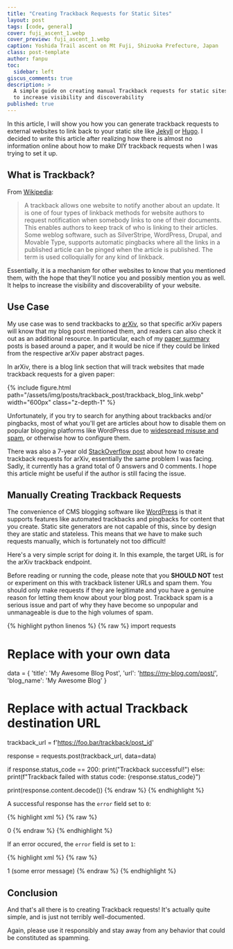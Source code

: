```yaml
---
title: "Creating Trackback Requests for Static Sites"
layout: post
tags: [code, general]
cover: fuji_ascent_1.webp
cover_preview: fuji_ascent_1.webp
caption: Yoshida Trail ascent on Mt Fuji, Shizuoka Prefecture, Japan
class: post-template
author: fanpu
toc:
  sidebar: left
giscus_comments: true
description: >
  A simple guide on creating manual Trackback requests for static sites
  to increase visibility and discoverability
published: true
---
```


In this article, I will show you how you can generate trackback requests to
external websites to link back to your static site like
[Jekyll](https://jekyllrb.com/) or [Hugo](https://gohugo.io/).
I decided to write this article after realizing how there is almost no
information online about how to make DIY trackback requests when I was
trying to set it up.

## What is Trackback?
From [Wikipedia]():

> A trackback allows one website to notify another about an update. It is one
of four types of linkback methods for website authors to request notification
when somebody links to one of their documents. This enables authors to keep
track of who is linking to their articles. Some weblog software, such as
SilverStripe, WordPress, Drupal, and Movable Type, supports automatic pingbacks
where all the links in a published article can be pinged when the article is
published. The term is used colloquially for any kind of linkback.

Essentially, it is a mechanism for other websites to know that you mentioned them,
with the hope that they'll notice you and possibly mention you as well.
It helps to increase the visibility and discoverability of your website.

## Use Case
My use case was to send trackbacks to [arXiv](https://info.arxiv.org/help/trackback.html),
so that specific arXiv papers will know that my blog post mentioned them, and readers
can also check it out as an additional resource. In particular, each of my [paper summary](summaries) posts is based around a paper, and it would be nice if they could be linked from the respective arXiv paper abstract pages.

In arXiv, there is a blog link section that will track websites that made trackback
requests for a given paper:

{% include figure.html 
    path="/assets/img/posts/trackback_post/trackback_blog_link.webp"
    width="600px"
    class="z-depth-1"
%}

Unfortunately, if you try to search for anything about trackbacks and/or
pingbacks, most of what you'll get are articles about how to disable them on
popular blogging platforms like WordPress due to [widespread misuse and spam](https://blog.hubspot.com/website/trackback-spam), or
otherwise how to configure them. 

There was also a 7-year old [StackOverflow post](https://superuser.com/questions/1098682/how-to-send-trackback-to-arxiv-papers-from-a-jekyll-blog) about how to
create trackback requests for arXiv, essentially the same problem I was facing. 
Sadly, it currently has a grand total of 0 answers and 0 comments. I hope this
article might be useful if the author is still facing the issue.

## Manually Creating Trackback Requests
The convenience of CMS blogging software like
[WordPress](https://wordpress.org/documentation/article/trackbacks-and-pingbacks/)
is that it supports features like automated trackbacks and pingbacks for content
that you create. Static site generators are not capable of this, since by design they
are static and stateless. This means that we have to make such requests manually,
which is fortunately not too difficult!

Here's a very simple script for doing it. In this example, the target URL
is for the arXiv trackback endpoint.

Before reading or running the code, please note that you **SHOULD NOT** test or
experiment on this with trackback listener URLs and spam them. You should only
make requests if they are legitimate and you have a genuine reason for letting
them know about your blog post.  Trackback spam is a serious issue and part of
why they have become so unpopular and unmanageable is due to the high volumes of
spam.

{% highlight python linenos %}
{% raw %}
import requests

# Replace with your own data
data = {
    'title': 'My Awesome Blog Post',
    'url': 'https://my-blog.com/post/',
    'blog_name': 'My Awesome Blog'
}

# Replace with actual Trackback destination URL
trackback_url = f'https://foo.bar/trackback/post_id'

response = requests.post(trackback_url, data=data)

if response.status_code == 200:
    print("Trackback successful!")
else:
    print(f"Trackback failed with status code: {response.status_code}")

print(response.content.decode())
{% endraw %}
{% endhighlight %}

A successful response has the `error` field set to `0`:

{% highlight xml %}
{% raw %}
<?xml version="1.0" encoding="utf-8"?>
<response>
  <error>0</error>
</response>
{% endraw %}
{% endhighlight %}

If an error occured, the `error` field is set to `1`:

{% highlight xml %}
{% raw %}
<?xml version="1.0" encoding="utf-8"?>
<response>
  <error>1</error>
  <message>(some error message)</message>
</response>
{% endraw %}
{% endhighlight %}

## Conclusion
And that's all there is to creating Trackback requests! It's actually quite
simple, and is just not terribly well-documented. 

Again, please use it responsibly and stay away from any behavior that could be
constituted as spamming.